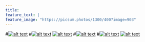 ```yaml
---
title: 
feature_text: |
feature_image: "https://picsum.photos/1300/400?image=903"
---
```


<!-- Please don't remove this: Grab your social icons from https://github.com/carlsednaoui/gitsocial -->

<!-- display the social media buttons in your README -->

#[![alt text][1.1]][1]
#[![alt text][2.1]][2]
[![alt text][3.1]][3]
#[![alt text][4.1]][4]
#[![alt text][5.1]][5]
[![alt text][6.1]][6]


<!-- links to social media icons -->
<!-- no need to change these -->

<!-- icons with padding -->

[1.1]: http://i.imgur.com/tXSoThF.png (twitter icon with padding)
[2.1]: http://i.imgur.com/P3YfQoD.png (facebook icon with padding)
[3.1]: http://i.imgur.com/yCsTjba.png (google plus icon with padding)
[4.1]: http://i.imgur.com/YckIOms.png (tumblr icon with padding)
[5.1]: http://i.imgur.com/1AGmwO3.png (dribbble icon with padding)
[6.1]: http://i.imgur.com/0o48UoR.png (github icon with padding)

<!-- icons without padding -->

[1.2]: http://i.imgur.com/wWzX9uB.png (twitter icon without padding)
[2.2]: http://i.imgur.com/fep1WsG.png (facebook icon without padding)
[3.2]: http://i.imgur.com/VlgBKQ9.png (google plus icon without padding)
[4.2]: http://i.imgur.com/jDRp47c.png (tumblr icon without padding)
[5.2]: http://i.imgur.com/Vvy3Kru.png (dribbble icon without padding)
[6.2]: http://i.imgur.com/9I6NRUm.png (github icon without padding)


<!-- links to your social media accounts -->
<!-- update these accordingly -->

[1]: http://www.twitter.com/carlsednaoui
[2]: http://www.facebook.com/sednaoui
[3]: https://scholar.google.com/citations?user=F6usvB4AAAAJ&hl=en
[4]: http://carlsed.tumblr.com
[5]: http://dribbble.com/carlsednaoui
[6]: https://github.com/quincyliang

<!-- Please don't remove this: Grab your social icons from https://github.com/carlsednaoui/gitsocial -->
